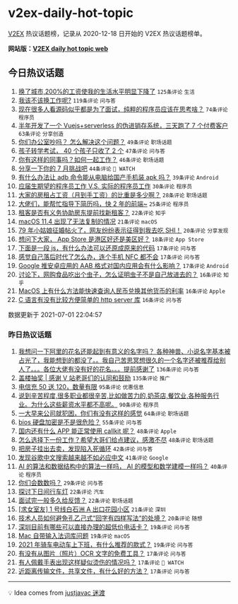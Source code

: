 # v2ex-daily-hot-topic

[V2EX](https://www.v2ex.com/) 热议话题榜，记录从 2020-12-18 日开始的 V2EX 热议话题榜单。

**网站版：[V2EX daily hot topic web](https://boojack.github.io/v2ex-daily-hot-topic-web/)**

## 今日热议话题

<!-- TODAY BEGIN -->

1. [换了城市,200%的工资使我的生活水平明显下降了](https://www.v2ex.com/t/786814) `125条评论` `生活`
1. [我该不该换工作呢?](https://www.v2ex.com/t/786826) `119条评论` `问与答`
1. [现在很多人看源码似乎都是为了面试，纯粹的程序员应该在思考啥？](https://www.v2ex.com/t/786840) `74条评论` `程序员`
1. [半年开发了一个 Vuejs+serverless 的伪进销存系统，三天跑了 7 个付费客户](https://www.v2ex.com/t/786829) `63条评论` `分享创造`
1. [你们办公室吵吗？ 怎么解决这个问题？](https://www.v2ex.com/t/786833) `49条评论` `职场话题`
1. [孩子转学考试， 40 个孩子只收了 2 个](https://www.v2ex.com/t/786845) `47条评论` `问与答`
1. [你有这样的同事吗？如何一起工作？](https://www.v2ex.com/t/786874) `46条评论` `职场话题`
1. [分享一下你的 7 月挑战吧](https://www.v2ex.com/t/786935) `44条评论` ` WATCH`
1. [有什么办法让 adb 命令能从电脑给国产手机装 apk 吗？](https://www.v2ex.com/t/786924) `39条评论` `Android`
1. [应届生期望的程序员工作 V.S. 实际的程序员工作](https://www.v2ex.com/t/786821) `30条评论` `程序员`
1. [大家的房租占工资（月到手工资）的比重是多少啊？](https://www.v2ex.com/t/786998) `28条评论` `职场话题`
1. [大佬们，能帮忙指导下简历吗，快 2 年的前端~](https://www.v2ex.com/t/786938) `25条评论` `程序员`
1. [租客是否有义务协助房东提前找新租客？](https://www.v2ex.com/t/786978) `22条评论` `知乎`
1. [macOS 11.4 出现了无法复制的情况](https://www.v2ex.com/t/786915) `21条评论` `macOS`
1. [79 年小姑娘征婚帖火了，网友纷纷表示征得到我去吃 SHI！](https://www.v2ex.com/t/786863) `20条评论` `分享发现`
1. [想问下大家， App Store 是港区好还是美区好？](https://www.v2ex.com/t/786926) `18条评论` `App Store`
1. [下面是一段 js，有什么办法可以还原成原来的代码](https://www.v2ex.com/t/786953) `17条评论` `问与答`
1. [感觉自己落后时代了怎么办，连个手机 NFC 都不会](https://www.v2ex.com/t/786949) `17条评论` `问与答`
1. [Google 推安卓应用的 AAB 格式对国内应用会有什么影响？](https://www.v2ex.com/t/786839) `17条评论` `Android`
1. [讨论下，网购食品吃出个虫子，怎么证明虫子不是自己放进去的？](https://www.v2ex.com/t/786961) `16条评论` `知乎`
1. [MacOS 上有什么方法能快速查询人民币兑换其他货币的利率](https://www.v2ex.com/t/786950) `16条评论` `Apple`
1. [C 语言有没有比较方便简单的 http server 库](https://www.v2ex.com/t/786894) `16条评论` `问与答`

数据更新于 2021-07-01 22:04:57

<!-- TODAY END -->

### 昨日热议话题

<!-- YESTERDAY BEGIN -->

1. [我想问一下阿里的花名还能起到有意义的名字吗？ 各种神兽、小说名字基本被占光了，我能想到的都没了。。我自己苦思冥想很久的一个名字还被推荐给别人了。。。各位大佬有没有好的花名。。。提前感谢了](https://www.v2ex.com/t/786614) `136条评论` `问与答`
1. [盖楼抽奖 | 感谢 V 站老哥们的认同和鼓励](https://www.v2ex.com/t/786773) `135条评论` `推广`
1. [电信充 50 送 120，数量有限](https://www.v2ex.com/t/786670) `95条评论` `优惠信息`
1. [说到辛苦程度,很多职业都很辛苦,比如做苦力的,奶茶店,餐饮业,各种服务行业。为什么这些薪资水平都不高呢。](https://www.v2ex.com/t/786671) `90条评论` `程序员`
1. [一大早来公司就犯困，你们有没有这样的感觉](https://www.v2ex.com/t/786593) `64条评论` `职场话题`
1. [bios 硬盘加密是不是很危险？](https://www.v2ex.com/t/786589) `55条评论` `问与答`
1. [国内还有什么 APP 能正常使用 callkit 呢？](https://www.v2ex.com/t/786643) `48条评论` `Apple`
1. [怎么选择下一份工作？希望大哥们给点建议，感激不尽](https://www.v2ex.com/t/786660) `48条评论` `职场话题`
1. [把房子挂出去卖，发现陷入死循环](https://www.v2ex.com/t/786601) `42条评论` `问与答`
1. [发现谷歌中文搜索越来越不如必应中文](https://www.v2ex.com/t/786717) `41条评论` `Google`
1. [AI 的算法和数据结构中的算法一样吗， AI 的模型和数学建模一样吗？](https://www.v2ex.com/t/786596) `40条评论` `程序员`
1. [你们会数数吗？](https://www.v2ex.com/t/786698) `29条评论` `问与答`
1. [探讨下日间行车灯](https://www.v2ex.com/t/786760) `22条评论` `汽车`
1. [面试完一般多久给反馈？](https://www.v2ex.com/t/786729) `22条评论` `职场话题`
1. [[求女室友] 1 号线白石洲 A 出口花园小区](https://www.v2ex.com/t/786629) `21条评论` `深圳`
1. [技术人员如何避免孔乙己式“回字有四样写法“的处境？](https://www.v2ex.com/t/786678) `20条评论` `随想`
1. [深圳目前有哪些可以直接办理的超低价电话卡？](https://www.v2ex.com/t/786769) `19条评论` `问与答`
1. [Mac 自带输入法词库问题](https://www.v2ex.com/t/786762) `19条评论` `macOS`
1. [2021 年骑车电动车上下班，有什么推荐的款式？](https://www.v2ex.com/t/786666) `19条评论` `问与答`
1. [有没有从图片（照片）OCR 文字的免费工具？](https://www.v2ex.com/t/786728) `17条评论` `问与答`
1. [有人佩戴手表出现这样疑似烫伤的情况吗？](https://www.v2ex.com/t/786610) `17条评论` ` WATCH`
1. [近距离传输文件，共享文件，有什么好的方法？](https://www.v2ex.com/t/786606) `17条评论` `问与答`

<!-- YESTERDAY END -->

---

💡 Idea comes from [justjavac 迷渡](https://github.com/justjavac/)
